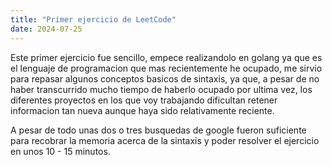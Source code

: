 ```yaml
---
title: "Primer ejercicio de LeetCode"
date: 2024-07-25
---
```

Este primer ejercicio fue sencillo, empece realizandolo en golang ya que es el lenguaje de programacion que mas recientemente he ocupado, me sirvio para repasar algunos conceptos basicos de sintaxis, ya que, a pesar de no haber transcurrido mucho tiempo de haberlo ocupado por ultima vez, los diferentes proyectos en los que voy trabajando dificultan retener informacion tan nueva aunque haya sido relativamente reciente.

A pesar de todo unas dos o tres busquedas de google fueron suficiente para recobrar la memoria acerca de la sintaxis y poder resolver el ejercicio en unos 10 - 15 minutos.